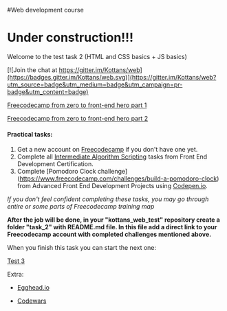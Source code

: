#Web development course

# Under construction!!!

Welcome to the test task 2 (HTML and CSS basics + JS basics)


[![Join the chat at https://gitter.im/Kottans/web](https://badges.gitter.im/Kottans/web.svg)](https://gitter.im/Kottans/web?utm_source=badge&utm_medium=badge&utm_campaign=pr-badge&utm_content=badge)


[Freecodecamp from zero to front-end hero part 1](https://medium.freecodecamp.com/from-zero-to-front-end-hero-part-1-7d4f7f0bff02#.p2dm4ggy5)

[Freecodecamp from zero to front-end hero part 2](https://medium.freecodecamp.com/from-zero-to-front-end-hero-part-2-adfa4824da9b#.3k5j0sy84)

#### Practical tasks:

1. Get a new account on [Freecodecamp](https://www.freecodecamp.com/) if you don't have one yet.
2. Complete all [Intermediate Algorithm Scripting](https://www.freecodecamp.com/map-aside#nested-collapseIntermediateAlgorithmScripting) tasks from Front End Development Certification.
3. Complete [Pomodoro Clock challenge] (https://www.freecodecamp.com/challenges/build-a-pomodoro-clock) from Advanced Front End Development Projects using [Codepen.io](http://codepen.io/).

*If you don't feel confident completing these tasks, you may go through entire or some parts of Freecodecamp training map*

**After the job will be done, in your "kottans_web_test" repository create a folder "task_2" with README.md file. In this file add a direct link to your Freecodecamp account with completed challenges mentioned above.**


When you finish this task you can start the next one:

[Test 3](https://github.com/Kottans/web/blob/master/README03.md)

Extra:

* [Egghead.io](https://egghead.io/technologies/js)

* [Codewars](www.codewars.com/r/6YJ8wA)

